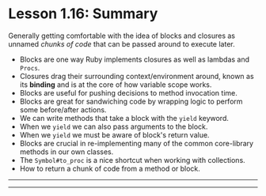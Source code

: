 # Lesson 1.16: Summary 
Generally getting comfortable with the idea of blocks and closures as unnamed *chunks of code* that can be passed around to execute later.

- Blocks are one way Ruby implements closures as well as lambdas and `Procs`. 
- Closures drag their surrounding context/environment around, known as its **binding** and is at the core of how variable scope works.
- Blocks are useful for pushing decisions to method invocation time.
- Blocks are great for sandwiching code by wrapping logic to perform some before/after actions.
- We can write methods that take a block with the `yield` keyword.
- When we `yield` we can also pass arguments to the block. 
- When we `yield` we must be aware of block's return value.
- Blocks are crucial in re-implementing many of the common core-library methods in our own classes.
- The `Symbol#to_proc` is a nice shortcut when working with collections.
- How to return a chunk of code from a method or block. 

---
---
